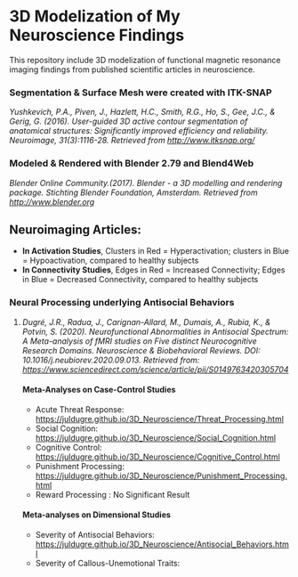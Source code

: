 # 3D Modelization of My Neuroscience Findings 

This repository include 3D modelization of functional magnetic resonance imaging findings from published scientific articles in neuroscience.


### Segmentation & Surface Mesh were created with ITK-SNAP
*Yushkevich, P.A., Piven, J., Hazlett, H.C., Smith, R.G., Ho, S., Gee, J.C., & Gerig, G. (2016). User-guided 3D active contour segmentation of anatomical structures: Significantly improved efficiency and reliability. Neuroimage, 31(3):1116-28. Retrieved from http://www.itksnap.org/*

### Modeled & Rendered with Blender 2.79 and Blend4Web
*Blender Online Community.(2017). Blender - a 3D modelling and rendering package. Stichting Blender Foundation, Amsterdam. Retrieved from http://www.blender.org*



## Neuroimaging Articles:
* **In Activation Studies**, Clusters in Red = Hyperactivation; clusters in Blue = Hypoactivation, compared to healthy subjects
* **In Connectivity Studies**, Edges in Red = Increased Connectivity; Edges in Blue = Decreased Connectivity, compared to healthy subjects

### **Neural Processing underlying Antisocial Behaviors**
1. *Dugré, J.R., Radua, J., Carignan-Allard, M., Dumais, A., Rubia, K., & Potvin, S. (2020). Neurofunctional Abnormalities in Antisocial Spectrum: A Meta-analysis of fMRI studies on Five distinct Neurocognitive Research Domains. Neuroscience & Biobehavioral Reviews. DOI: 10.1016/j.neubiorev.2020.09.013. Retrieved from: https://www.sciencedirect.com/science/article/pii/S0149763420305704*
   #### Meta-Analyses on Case-Control Studies
   * Acute Threat Response: https://juldugre.github.io/3D_Neuroscience/Threat_Processing.html
   * Social Cognition: https://juldugre.github.io/3D_Neuroscience/Social_Cognition.html
   * Cognitive Control: https://juldugre.github.io/3D_Neuroscience/Cognitive_Control.html
   * Punishment Processing: https://juldugre.github.io/3D_Neuroscience/Punishment_Processing.html
   * Reward Processing : No Significant Result
   
   #### Meta-analyses on Dimensional Studies
   * Severity of Antisocial Behaviors: https://juldugre.github.io/3D_Neuroscience/Antisocial_Behaviors.html
   * Severity of Callous-Unemotional Traits: 
    
